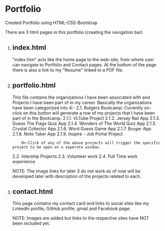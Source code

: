 # Portfolio

Created Portfolio using HTML-CSS-Bootstrap

There are 3 html pages in this portfolio (creating the navigation bar)

1.  index.html
    ----------
    "index.htm" acts like the home page to the web-site, from where user can navigate to Portfolio and Contact pages. 
    At the bottom of the page there is also a link to my "Resume" linked to a PDF file.

2.  portfolio.html
    --------------
    This file contains the organizations I have been associated with and Projects I have been part of in my career. Basically the organizations have been categorized into 4:-
    2.1.    Rutgers Bootcamp:
            Currently on-click on this button will generate a row of my projects that I have been part of in the Bootcamp.
            2.1.1.  VLTube Project
            2.1.2.  Jersey Rail App
            2.1.3.  Guess The Flags Quiz App
            2.1.4.  Wonders of The World Quiz App
            2.1.5.  Crystal Collector App
            2.1.6.  Word Guess Game App
            2.1.7.  Burger App
            2.1.8.  Note Taker App
            2.1.9.  Inspire - Job Portal Project

            On-Click of any of the above projects will trigger the specific project to be open on a seperate window.

    2.2. Intership Projects
    2.3. Volunteer work
    2.4. Full Time work experience

    NOTE: The image links for later 3 do not work as of now will be developed later with description of the projects related to each.


3.  contact.html
    ------------
    This page contains my contact card and links to social sites like my LinkedIn profile, GitHub profile, gmail and Facebook page.

    NOTE: Images are added but links to the respective sites have NOT been included yet.